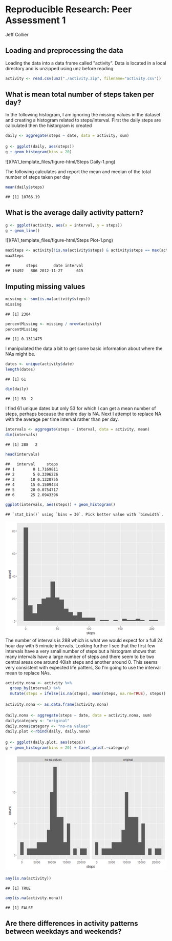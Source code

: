 # Reproducible Research: Peer Assessment 1
Jeff Collier  



## Loading and preprocessing the data

Loading the data into a data frame called "activity". Data is located in a local directory and is unzipped using unz before reading


```r
activity <- read.csv(unz("./activity.zip", filename="activity.csv"))
```
## What is mean total number of steps taken per day?
In the following histogram, I am ignoring the missing values in the dataset and creating a histogram related to steps/interval. First the daily steps are calculated then the historgram is created


```r
daily <- aggregate(steps ~ date, data = activity, sum)

g <- ggplot(daily, aes(steps))
g + geom_histogram(bins = 20)
```

![](PA1_template_files/figure-html/Steps Daily-1.png)<!-- -->

The following calculates and report the mean and median of the total number of steps taken per day


```r
mean(daily$steps)
```

```
## [1] 10766.19
```

## What is the average daily activity pattern?

```r
g <- ggplot(activity, aes(x = interval, y = steps))
g + geom_line()
```

![](PA1_template_files/figure-html/Steps Plot-1.png)<!-- -->

```r
maxSteps <- activity[!is.na(activity$steps) & activity$steps == max(activity$steps, na.rm = T),]
maxSteps
```

```
##       steps       date interval
## 16492   806 2012-11-27      615
```

## Imputing missing values

```r
missing <- sum(is.na(activity$steps))
missing
```

```
## [1] 2304
```

```r
percentMissing <- missing / nrow(activity)
percentMissing
```

```
## [1] 0.1311475
```
I manipulated the data a bit to get some basic information about where the NAs might be.


```r
dates <- unique(activity$date)
length(dates)
```

```
## [1] 61
```

```r
dim(daily)
```

```
## [1] 53  2
```
I find 61 unique dates but only 53 for which I can get a mean number of steps, perhaps because the entire day is NA. Next I attempt to replace NA with the average per time interval rather than per day.


```r
intervals <- aggregate(steps ~ interval, data = activity, mean)
dim(intervals)
```

```
## [1] 288   2
```

```r
head(intervals)
```

```
##   interval     steps
## 1        0 1.7169811
## 2        5 0.3396226
## 3       10 0.1320755
## 4       15 0.1509434
## 5       20 0.0754717
## 6       25 2.0943396
```

```r
ggplot(intervals, aes(steps)) + geom_histogram()
```

```
## `stat_bin()` using `bins = 30`. Pick better value with `binwidth`.
```

![](PA1_template_files/figure-html/unnamed-chunk-2-1.png)<!-- -->
The number of intervals is 288 which is what we would expect for a full 24 hour day with 5 minute intervals. Looking further I see that the first few intervals have a very small number of steps but a histogram shows that many intervals have a large number of steps and there seem to be two central areas one around 40ish steps and another around 0. This seems very consistent with expected life patters, So I'm going to use the interval mean to replace NAs.


```r
activity.nona <- activity %>%  
  group_by(interval) %>% 
  mutate(steps = ifelse(is.na(steps), mean(steps, na.rm=TRUE), steps))

activity.nona <- as.data.frame(activity.nona)

daily.nona <- aggregate(steps ~ date, data = activity.nona, sum)
daily$category <- "original"
daily.nona$category <- "no-na values"
daily.plot <-rbind(daily, daily.nona)

g <- ggplot(daily.plot, aes(steps))
g + geom_histogram(bins = 20) + facet_grid(.~category)
```

![](PA1_template_files/figure-html/unnamed-chunk-3-1.png)<!-- -->

```r
any(is.na(activity))
```

```
## [1] TRUE
```

```r
any(is.na(activity.nona))
```

```
## [1] FALSE
```


## Are there differences in activity patterns between weekdays and weekends?

